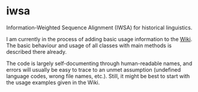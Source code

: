 # iwsa

Information-Weighted Sequence Alignment (IWSA) for historical linguistics.

I am currently in the process of adding basic usage information to the [Wiki](https://github.com/jdellert/iwsa/wiki).
The basic behaviour and usage of all classes with main methods is described there already.

The code is largely self-documenting through human-readable names, and errors will usually be easy to trace to an unmet
assumption (undefined language codes, wrong file names, etc.). Still, it might be best to start with the usage examples
given in the Wiki.
